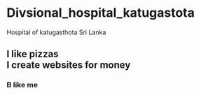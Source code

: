 # Divsional_hospital_katugastota
Hospital of katugasthota Sri Lanka
<h2>I like pizzas<br>I create websites for money</h2>
<h3>B like me</h3>
